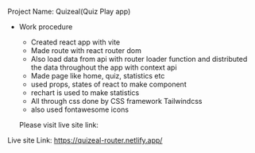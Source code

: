 Project Name: Quizeal(Quiz Play app)


* Work procedure
    * Created react app with vite
    * Made route with react router dom
    * Also load data from api with router loader function and distributed the data throughout the app with context api
    * Made page like home, quiz, statistics etc
    * used props, states of react to make component
    * rechart is used to make statistics 
    * All through css done by CSS framework Tailwindcss
    * also used fontawesome icons
    
    Please visit live site link:

Live site Link: https://quizeal-router.netlify.app/